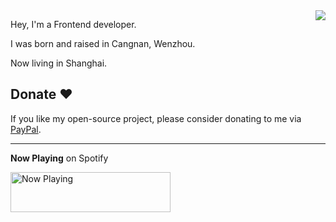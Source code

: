 <img align="right" src="https://github-readme-stats.vercel.app/api?username=sinchang&show_icons=true" />

Hey, I'm a Frontend developer.

I was born and raised in Cangnan, Wenzhou. 

Now living in Shanghai.

## Donate ❤️
 
If you like my open-source project, please consider donating to me via [PayPal](http://paypal.me/sinchangwen).

---

**Now Playing** on Spotify

<a href="https://now-playing-profile-rho.vercel.app/now-playing?open">
    <img src="https://now-playing-profile-rho.vercel.app/now-playing" width="256" height="64" alt="Now Playing">
</a>
